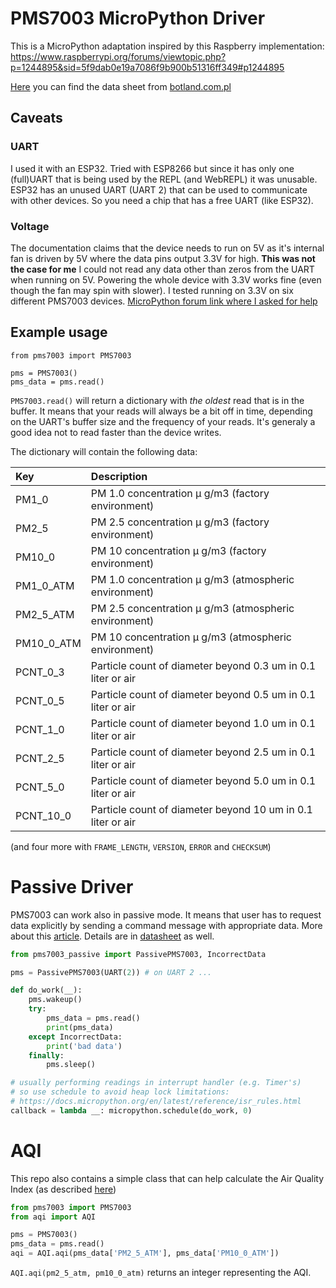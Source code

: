 # PMS7003 MicroPython Driver

This is a MicroPython adaptation inspired by this Raspberry implementation: https://www.raspberrypi.org/forums/viewtopic.php?p=1244895&sid=5f9dab0e19a7086f9b900b51316ff349#p1244895

[Here](https://botland.com.pl/index.php?controller=attachment&id_attachment=2182) you can find the data sheet from [botland.com.pl](https://botland.com.pl/czujniki-czystosci-powietrza/10924-czujnik-pylu-czystosci-powietrza-pms7003-33v-uart.html)

## Caveats

### UART
I used it with an ESP32. Tried with ESP8266 but since it has only one (full)UART that is being used by the REPL (and WebREPL) it was unusable. ESP32 has an unused UART (UART 2) that can be used to communicate with other devices. So you need a chip that has a free UART (like ESP32).

### Voltage
The documentation claims that the device needs to run on 5V as it's internal fan is driven by 5V where the data pins output 3.3V for high.
**This was not the case for me** I could not read any data other than zeros from the UART when running on 5V.
Powering the whole device with 3.3V works fine (even though the fan may spin with slower).
I tested running on 3.3V on six different PMS7003 devices.
[MicroPython forum link where I asked for help](https://forum.micropython.org/viewtopic.php?t=4566)

## Example usage

    from pms7003 import PMS7003

    pms = PMS7003()
    pms_data = pms.read()

`PMS7003.read()` will return a dictionary with *the oldest* read that is in the buffer. It means that your reads will always be a bit off in time, depending on the UART's buffer size and the frequency of your reads.
It's generaly a good idea not to read faster than the device writes.

The dictionary will contain the following data:

Key         | Description |                                               
:-----------|:------------------------------------------------------------
PM1_0       | PM 1.0 concentration μ g/m3 (factory environment)           
PM2_5       | PM 2.5 concentration μ g/m3 (factory environment)           
PM10_0      | PM 10 concentration μ g/m3 (factory environment)            
PM1_0_ATM   | PM 1.0 concentration μ g/m3 (atmospheric environment)       
PM2_5_ATM   | PM 2.5 concentration μ g/m3 (atmospheric environment)       
PM10_0_ATM  | PM 10 concentration μ g/m3 (atmospheric environment)        
PCNT_0_3    | Particle count of diameter beyond 0.3 um in 0.1 liter or air
PCNT_0_5    | Particle count of diameter beyond 0.5 um in 0.1 liter or air
PCNT_1_0    | Particle count of diameter beyond 1.0 um in 0.1 liter or air
PCNT_2_5    | Particle count of diameter beyond 2.5 um in 0.1 liter or air
PCNT_5_0    | Particle count of diameter beyond 5.0 um in 0.1 liter or air
PCNT_10_0   | Particle count of diameter beyond 10 um in 0.1 liter or air

(and four more with `FRAME_LENGTH`, `VERSION`, `ERROR` and `CHECKSUM`)

# Passive Driver

PMS7003 can work also in passive mode. It means that user has to request data
explicitly by sending a command message with appropriate data.
More about this [article](https://joshefin.xyz/air-quality-with-raspberrypi-pms7003-and-java/).
Details are in [datasheet](https://www.espruino.com/datasheets/PMS7003.pdf) as well.

```python
from pms7003_passive import PassivePMS7003, IncorrectData

pms = PassivePMS7003(UART(2)) # on UART 2 ...

def do_work(__):
    pms.wakeup()
    try:
        pms_data = pms.read()
        print(pms_data)
    except IncorrectData:
        print('bad data')
    finally:
        pms.sleep()

# usually performing readings in interrupt handler (e.g. Timer's)
# so use schedule to avoid heap lock limitations:
# https://docs.micropython.org/en/latest/reference/isr_rules.html
callback = lambda __: micropython.schedule(do_work, 0)
```

# AQI

This repo also contains a simple class that can help calculate the Air Quality Index (as described [here](https://en.wikipedia.org/wiki/Air_quality_index#Computing_the_AQI))

```python
from pms7003 import PMS7003
from aqi import AQI

pms = PMS7003()
pms_data = pms.read()
aqi = AQI.aqi(pms_data['PM2_5_ATM'], pms_data['PM10_0_ATM'])
```

`AQI.aqi(pm2_5_atm, pm10_0_atm)` returns an integer representing the AQI.
